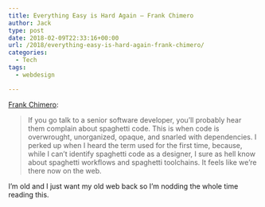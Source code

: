 ```yaml
---
title: Everything Easy is Hard Again – Frank Chimero
author: Jack
type: post
date: 2018-02-09T22:33:16+00:00
url: /2018/everything-easy-is-hard-again-frank-chimero/
categories:
  - Tech
tags:
  - webdesign

---
```

[Frank Chimero][1]:

> If you go talk to a senior software developer, you’ll probably hear them complain about spaghetti code. This is when code is overwrought, unorganized, opaque, and snarled with dependencies. I perked up when I heard the term used for the first time, because, while I can’t identify spaghetti code as a designer, I sure as hell know about spaghetti workflows and spaghetti toolchains. It feels like we’re there now on the web.

I&#8217;m old and I just want my old web back so I&#8217;m nodding the whole time reading this.

 [1]: https://frankchimero.com/writing/everything-easy-is-hard-again/